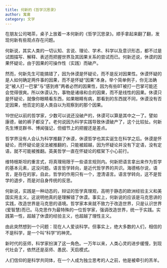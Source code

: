 ```yaml
---
title: 何新的《哲学沉思录》
author: 寓庸
category: 文学
---
```

           

 在朋友公司喝茶，桌子上放着一本何新的《哲学沉思录》。顺手拿起来翻了翻，发现何新有些观点存在问题。

 何新说，其实人类的一切认知、言说、理论、学术、科学以及意识形态，都不过是试图描写、解释、表述而把握世界及其因果关系的尝试而已。何新还说，休谟的因果怀疑论，由于因果的可操作性（实践）而破产。

 然而，何新先生可能搞错了，因为休谟是怀疑论，而不是反对因果性。休谟怀疑的是人如何确定两件事的因果，而不是怀疑“因果”本身。举个简单例子，你无法确定“被人打一巴掌”与“感到疼”两者必然的因果性，因为有些BT被打一巴掌可能还会觉得很爽。所以休谟认为，事物是诸缘和合的因果，而不是线性的因果。休谟只是怀疑论，就像你眼睛看东西，如果眼睛有病，那看到的东西就不同，休谟没有否定因果，他否定的是人类自以为观察到的那个因果。

 19世纪以前的哲学家，少数可以说还没破产的，休谟可以算是其中之一了。譬如康德，破的裤子都没了。老何说因为科学实践导致休谟破产了，这个比较扯。何新先生博览群书、博闻强记，但细节上的把握还是差点。

 哲学界没有人会认为科学推翻了休谟，休谟哲学也其实诞生在科学之后。休谟是怀疑论，而怀疑论是没法被推翻的，只能被超越，因为怀疑论并没有下定语，没有定语，就不可能被推翻。英美哲学一直在怀疑论的框架下小心前行。

 维特根斯坦的重言式，将真理局限于一些语言规则内。何新把语言拿出来作为哲学的基本元素，这没问题。语言哲学转向，是近代哲学界的共识。海德格尔说，语言，是存在的家，自此，哲学的作用只有一个，澄清语言。语言学转向，这不是哲学的退步，而是对自身传统的反思。

 何新说，实践是一种动态的，辩证的哲学真理观，高明于静态的欧洲经验主义和美国实用主义。这说明他真的是理解错了休谟。事实上，何新说的应该是马克思讲的实践，改造世界是马克思的语境。哲学家本来就不致力于改造世界，只是认识世界(爱智慧)而已。马克思作为最特殊的一位哲学家，强调改造世界，统一于实践。实践第一性，超越了休谟的经验主义，也超越了理性主义。

 由此突然想到一个问题：现在人人爱谈科学。但事实上，绝大多数的人们，相信的不是科学，是一个叫“科学”的神灵。

 新时代的巫师，科学家扮演了这一角色。一万年以来，人类心灵的进步缓慢，到现代社会了，依然还是巫师、愚民、天启模式。

 人们信仰的是科学共同体，在一个人成为独立思考的人之前，他是被牵引的羔羊。
